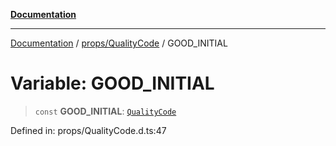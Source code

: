 [**Documentation**](../../../index.md)

***

[Documentation](../../../index.md) / [props/QualityCode](../index.md) / GOOD\_INITIAL

# Variable: GOOD\_INITIAL

> `const` **GOOD\_INITIAL**: [`QualityCode`](../classes/QualityCode.md)

Defined in: props/QualityCode.d.ts:47
